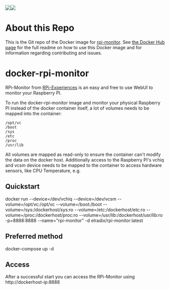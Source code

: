 [![](https://images.microbadger.com/badges/image/elradix/rpi-monitor.svg)](https://microbadger.com/images/elradix/rpi-monitor "Get your own image badge on microbadger.com")[![](https://images.microbadger.com/badges/version/elradix/rpi-monitor.svg)](https://microbadger.com/images/elradix/rpi-monitor "Get your own version badge on microbadger.com")
# About this Repo

This is the Git repo of the Docker image for [rpi-monitor](https://github.com/elRadix/rpi-monitor). 
See [the Docker Hub page](https://hub.docker.com/r/elradix/rpi-monitor/) for the full readme on how to use this Docker 
image and for information regarding contributing and issues.

docker-rpi-monitor
========
RPi-Monitor from [RPi-Experiences](http://rpi-experiences.blogspot.de/p/rpi-monitor.html) is an easy and free to use WebUI to
monitor your Raspberry PI.

To run the docker-rpi-monitor image and monitor your physical Raspberry PI instead of the docker container itself, a lot of
volumes needs to be mapped into the container:

	/opt/vc
	/boot
	/sys	
	/etc	
	/proc	
	/usr/lib
	

All volumes are mapped as read-only to ensure the container can't modify the data on the docker host. Additionally access to
the Raspberry PI's vchiq and vcsm device needs to be mapped to the container to access hardware sensors, like CPU Temperature, e.g.

Quickstart
----------
docker run --device=/dev/vchiq --device=/dev/vcsm --volume=/opt/vc:/opt/vc --volume=/boot:/boot --volume=/sys:/dockerhost/sys:ro --volume=/etc:/dockerhost/etc:ro --volume=/proc:/dockerhost/proc:ro --volume=/usr/lib:/dockerhost/usr/lib:ro -p=8888:8888 --name="rpi-monitor" -d  elradix/rpi-monitor:latest

Preferred method
----------------
docker-compose up -d


Access
----------
After a successful start you can access the RPi-Monitor using http://dockerhost-ip:8888
